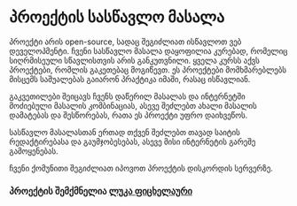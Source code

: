 #  პროექტის სასწავლო მასალა

პროექტი არის open-source, სადაც შეგიძლიათ ისწავლოთ ვებ დეველოპმენტი. ჩვენი სასწავლო მასალა დაყოფილია კურებად, რომელიც   სიღრმისეული სწავლისთვის არის განკუთვნილი. ყველა კურსს აქვს პროექტები, რომლის გაკეთებაც მოგიწევთ. ეს პროექტები მომხმარებლებს მისცემს საშუალებას გაიარონ პრაქტიკა იმაში, რასაც ისწავლიან.

გაკვეთილები შეიცავს ჩვენს დაწერილ მასალას და ინტერნეტში მოძიებული მასალის კომბინაციას, ასევე შეძლებთ ახალი მასალის დამატებას და შესწორებას, რათა ეს პროექტი უფრო დაიხვეწოს.

სასწავლო მასალასთან ერთად თქვენ შეძლებთ თავად საიტის რედაქტირებასა და გაუმჯობესებას, ასევე მისი ინტერნეტის გარეშე გამოყენებას.

ჩვენი ქომუნითი შეგიძლიათ იპოვოთ პროექტის დისკორდის სერვერზე.

###  პროექტის შემქმნელია [ლუკა ფიცხელაური](https://github.com/lukaoes)

